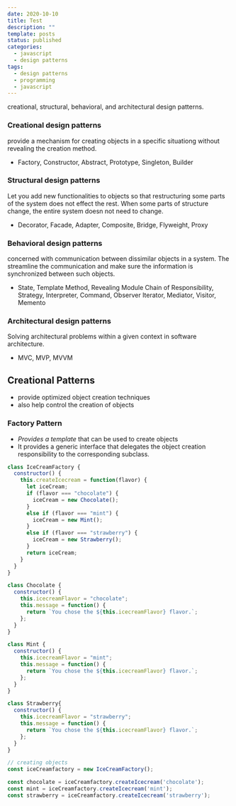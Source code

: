 ```yaml
---
date: 2020-10-10
title: Test
description: ""
template: posts
status: published
categories:
  - javascript
  - design patterns
tags:
  - design patterns
  - programming
  - javascript
---
```


creational, structural, behavioral, and architectural design patterns. 

### Creational design patterns

provide a mechanism for creating objects in a specific situationg without revealing the creation method.

- Factory, Constructor, Abstract, Prototype, Singleton, Builder

### Structural design patterns

Let you add new functionalities to objects so that restructuring some parts of the system does not effect the rest. When some parts of structure change, the entire system doesn not need to change.

- Decorator, Facade, Adapter, Composite, Bridge, Flyweight, Proxy

### Behavioral design patterns

concerned with communication between dissimilar objects in a system. The streamline the communication and make sure the information is synchronized between such objects.

- State, Template Method, Revealing Module Chain of Responsibility, Strategy, Interpreter, Command, Observer Iterator, Mediator, Visitor, Memento

### Architectural design patterns

Solving architectural problems within a given context in software architecture.

- MVC, MVP, MVVM

## Creational Patterns

- provide optimized object creation techniques
- also help control the creation of objects

### Factory Pattern

- *Provides a template* that can be used to create objects
- It provides a generic interface that delegates the object creation responsibility to the corresponding subclass.

```javascript
class IceCreamFactory {
  constructor() {
    this.createIcecream = function(flavor) {
      let iceCream;
      if (flavor === "chocolate") {
        iceCream = new Chocolate();
      }
      else if (flavor === "mint") {
        iceCream = new Mint();
      }
      else if (flavor === "strawberry") {
        iceCream = new Strawberry();
      }
      return iceCream;
    }
  }
}

class Chocolate {
  constructor() {
    this.icecreamFlavor = "chocolate";
    this.message = function() {
      return `You chose the ${this.icecreamFlavor} flavor.`;
    };
  }
}

class Mint {
  constructor() {
    this.icecreamFlavor = "mint";
    this.message = function() {
      return `You chose the ${this.icecreamFlavor} flavor.`;
    };
  }
}

class Strawberry{
  constructor() {
    this.icecreamFlavor = "strawberry";
    this.message = function() {
      return `You chose the ${this.icecreamFlavor} flavor.`;
    };
  }
}

// creating objects
const iceCreamfactory = new IceCreamFactory();

const chocolate = iceCreamfactory.createIcecream('chocolate');
const mint = iceCreamfactory.createIcecream('mint');
const strawberry = iceCreamfactory.createIcecream('strawberry');
```

 